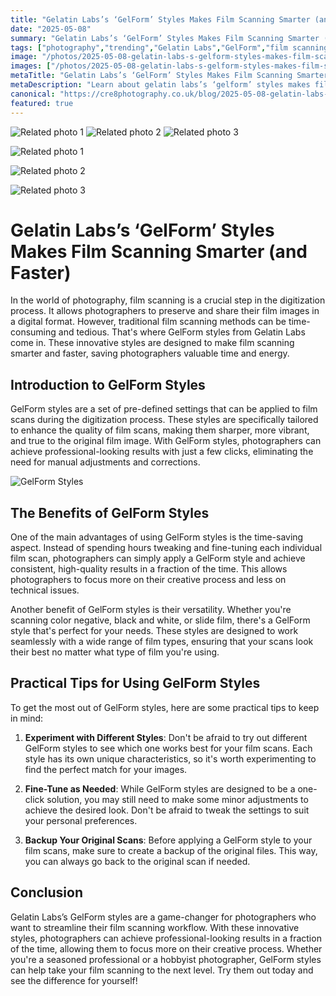 ```yaml
---
title: "Gelatin Labs’s ‘GelForm’ Styles Makes Film Scanning Smarter (and Faster)"
date: "2025-05-08"
summary: "Gelatin Labs’s ‘GelForm’ Styles Makes Film Scanning Smarter (and Faster) - A trending topic in photography."
tags: ["photography","trending","Gelatin Labs","GelForm","film scanning","digitization process","photographers","innovative styles","time-saving","high-quality results","versatile","practical tips"]
image: "/photos/2025-05-08-gelatin-labs-s-gelform-styles-makes-film-scanning-smarter-and-faster--1.jpg"
images: ["/photos/2025-05-08-gelatin-labs-s-gelform-styles-makes-film-scanning-smarter-and-faster--1.jpg","/photos/2025-05-08-gelatin-labs-s-gelform-styles-makes-film-scanning-smarter-and-faster--2.jpg","/photos/2025-05-08-gelatin-labs-s-gelform-styles-makes-film-scanning-smarter-and-faster--3.jpg"]
metaTitle: "Gelatin Labs’s ‘GelForm’ Styles Makes Film Scanning Smarter (and Faster) | cre8 Photography"
metaDescription: "Learn about gelatin labs’s ‘gelform’ styles makes film scanning smarter (and faster) in photography with practical tips and insights."
canonical: "https://cre8photography.co.uk/blog/2025-05-08-gelatin-labs-s-gelform-styles-makes-film-scanning-smarter-and-faster-"
featured: true
---
```


<!-- Gallery as HTML -->

<div class="grid grid-cols-1 sm:grid-cols-2 md:grid-cols-3 gap-4">
  <img src="/photos/2025-05-08-gelatin-labs-s-gelform-styles-makes-film-scanning-smarter-and-faster--1.jpg" alt="Related photo 1" class="w-full rounded-lg" />
<img src="/photos/2025-05-08-gelatin-labs-s-gelform-styles-makes-film-scanning-smarter-and-faster--2.jpg" alt="Related photo 2" class="w-full rounded-lg" />
<img src="/photos/2025-05-08-gelatin-labs-s-gelform-styles-makes-film-scanning-smarter-and-faster--3.jpg" alt="Related photo 3" class="w-full rounded-lg" />
</div>


<!-- Gallery as Markdown -->
![Related photo 1](/photos/2025-05-08-gelatin-labs-s-gelform-styles-makes-film-scanning-smarter-and-faster--1.jpg)


![Related photo 2](/photos/2025-05-08-gelatin-labs-s-gelform-styles-makes-film-scanning-smarter-and-faster--2.jpg)


![Related photo 3](/photos/2025-05-08-gelatin-labs-s-gelform-styles-makes-film-scanning-smarter-and-faster--3.jpg)



# Gelatin Labs’s ‘GelForm’ Styles Makes Film Scanning Smarter (and Faster)

In the world of photography, film scanning is a crucial step in the digitization process. It allows photographers to preserve and share their film images in a digital format. However, traditional film scanning methods can be time-consuming and tedious. That's where GelForm styles from Gelatin Labs come in. These innovative styles are designed to make film scanning smarter and faster, saving photographers valuable time and energy.

## Introduction to GelForm Styles

GelForm styles are a set of pre-defined settings that can be applied to film scans during the digitization process. These styles are specifically tailored to enhance the quality of film scans, making them sharper, more vibrant, and true to the original film image. With GelForm styles, photographers can achieve professional-looking results with just a few clicks, eliminating the need for manual adjustments and corrections.

![GelForm Styles](/path/to/image)

## The Benefits of GelForm Styles

One of the main advantages of using GelForm styles is the time-saving aspect. Instead of spending hours tweaking and fine-tuning each individual film scan, photographers can simply apply a GelForm style and achieve consistent, high-quality results in a fraction of the time. This allows photographers to focus more on their creative process and less on technical issues.

Another benefit of GelForm styles is their versatility. Whether you're scanning color negative, black and white, or slide film, there's a GelForm style that's perfect for your needs. These styles are designed to work seamlessly with a wide range of film types, ensuring that your scans look their best no matter what type of film you're using.

## Practical Tips for Using GelForm Styles

To get the most out of GelForm styles, here are some practical tips to keep in mind:

1. **Experiment with Different Styles**: Don't be afraid to try out different GelForm styles to see which one works best for your film scans. Each style has its own unique characteristics, so it's worth experimenting to find the perfect match for your images.

2. **Fine-Tune as Needed**: While GelForm styles are designed to be a one-click solution, you may still need to make some minor adjustments to achieve the desired look. Don't be afraid to tweak the settings to suit your personal preferences.

3. **Backup Your Original Scans**: Before applying a GelForm style to your film scans, make sure to create a backup of the original files. This way, you can always go back to the original scan if needed.

## Conclusion

Gelatin Labs’s GelForm styles are a game-changer for photographers who want to streamline their film scanning workflow. With these innovative styles, photographers can achieve professional-looking results in a fraction of the time, allowing them to focus more on their creative process. Whether you're a seasoned professional or a hobbyist photographer, GelForm styles can help take your film scanning to the next level. Try them out today and see the difference for yourself!


